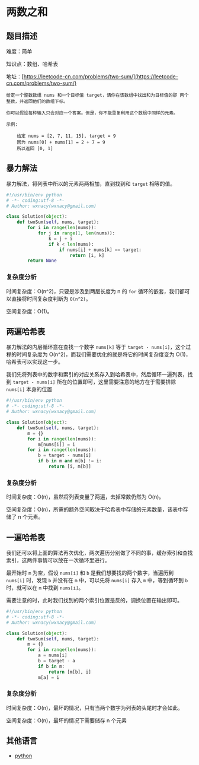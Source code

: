 # 两数之和

## 题目描述

难度：简单

知识点：数组、哈希表

地址：[https://leetcode-cn.com/problems/two-sum/](https://leetcode-cn.com/problems/two-sum/)

```
给定一个整数数组 nums 和一个目标值 target，请你在该数组中找出和为目标值的那 两个 整数，并返回他们的数组下标。

你可以假设每种输入只会对应一个答案。但是，你不能重复利用这个数组中同样的元素。

示例:

    给定 nums = [2, 7, 11, 15], target = 9
    因为 nums[0] + nums[1] = 2 + 7 = 9
    所以返回 [0, 1]
```

## 暴力解法

暴力解法，将列表中所以的元素两两相加，直到找到和 `target` 相等的值。

```python
#!/usr/bin/env python
# -*- coding:utf-8 -*-
# Author: wxnacy(wxnacy@gmail.com)

class Solution(object):
    def twoSum(self, nums, target):
        for i in range(len(nums)):
            for j in range(1, len(nums)):
                k = j + i
                if k < len(nums):
                    if nums[i] + nums[k] == target:
                        return [i, k]
        return None
```

### 复杂度分析

时间复杂度：O(n^2)，只要是涉及到两层长度为 n 的 `for` 循环的嵌套，我们都可以直接将时间复杂度判断为 `O(n^2)`。

空间复杂度：O(1)。

## 两遍哈希表

暴力解法的内层循环意在查找一个数字 `nums[k]` 等于 `target - nums[i]`，这个过程的时间复杂度为 O(n^2)，而我们需要优化的就是将它的时间复杂度变为 O(1)，哈希表可以实现这一步。

我们先将列表中的数字和索引的对应关系存入到哈希表中，然后循环一遍列表，找到 `target - nums[i]` 所在的位置即可，这里需要注意的地方在于需要排除 `nums[i]` 本身的位置

```python
#!/usr/bin/env python
# -*- coding:utf-8 -*-
# Author: wxnacy(wxnacy@gmail.com)

class Solution(object):
    def twoSum(self, nums, target):
        m = {}
        for i in range(len(nums)):
            m[nums[i]] = i
        for i in range(len(nums)):
            b = target - nums[i]
            if b in m and m[b] != i:
                return [i, m[b]]
```

### 复杂度分析

时间复杂度：O(n)，虽然将列表变量了两遍，去掉常数仍然为 O(n)。

空间复杂度：O(n)，所需的额外空间取决于哈希表中存储的元素数量，该表中存储了 n 个元素。

## 一遍哈希表

我们还可以将上面的算法再次优化，两次遍历分别做了不同的事，缓存索引和查找索引，这两件事情可以放在一次循环里进行。

最开始时 `m` 为空，假设 `nums[i]` 和 `b` 是我们想要找的两个数字，当遍历到 `nums[i]` 时，发现 `b` 并没有在 `m` 中，可以先将 `nums[i]` 存入 `m` 中，等到循环到 `b` 时，就可以在 `m` 中找到 `nums[i]`。

需要注意的时，此时我们找到的两个索引位置是反的，调换位置在输出即可。


```python
#!/usr/bin/env python
# -*- coding:utf-8 -*-
# Author: wxnacy(wxnacy@gmail.com)

class Solution(object):
    def twoSum(self, nums, target):
        m = {}
        for i in range(len(nums)):
            a = nums[i]
            b = target - a
            if b in m:
                return [m[b], i]
            m[a] = i
```


### 复杂度分析

时间复杂度：O(n)，最坏的情况，只有当两个数字为列表的头尾时才会如此。

空间复杂度：O(n)，最坏的情况下需要储存 n 个元素

## 其他语言

- [python](https://github.com/wxnacy/study/blob/master/python/leetcode/1-two-sum.py)
